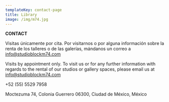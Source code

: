 ```yaml
---
templateKey: contact-page
title: Library
image: /img/m74.jpg
---
```

**CONTACT**

Visitas únicamente por cita.  Por visitarnos o por alguna información sobre la renta de los talleres o de las galerías, mándanos un correo a info@studioblockm74.com

Visits by appointment only. To visit us or for any further information with regards to the rental of our studios or gallery spaces, please email us at info@studioblockm74.com

+52 (55) 5529 7958

Moctezuma 74, Colonia Guerrero 06300, Ciudad de México, México
